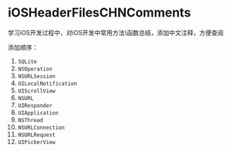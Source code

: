 # iOSHeaderFilesCHNComments

学习iOS开发过程中，对iOS开发中常用方法\函数总结，添加中文注释，方便查阅

添加顺序：

1. `SQLite`
2. `NSOperation`
3. `NSURLSession`
4. `UILocalNotification`
5. `UIScrollView`
6. `NSURL`
7. `UIResponder`
8. `UIApplication`
9. `NSThread`
10. `NSURLConnection`
11. `NSURLRequest`
12. `UIPickerView`



